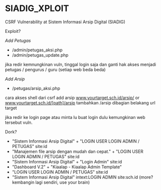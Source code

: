# SIADIG_XPLOIT
CSRF Vulnerability at Sistem Informasi Arsip Digital (SIADIG)

Exploit?

*Add Petugas*
- /admin/petugas_aksi.php
- /admin/petugas_update.php

jika redir kemnungkinan vuln, tinggal login saja 
dan ganti hak akses menjadi petugas / pengurus / guru (setiap web beda beda)

*Add Arsip*
- /petugas/arsip_aksi.php


cara akses shell dari csrf add arsip
www.yourtarget.sch.id/arsip/
or
www.yourtarget.sch.id/[path]/arsip
tambahkan /arsip dibagian belakang url target

jika redir ke login page atau minta lu buat login dulu kemungkinan
web tersebut vuln.

Dork?
- "Sistem Informasi Arsip Digital" + "LOGIN USER LOGIN ADMIN / PETUGAS" site:id
- "Manajemen file arsip dengan mudah dan cepat." + "LOGIN USER LOGIN ADMIN / PETUGAS" site:id
- "Sistem Informasi Arsip Digital" + "Login Admin" site:id
- "Dashboard V.2" + "Kiaalap - Kiaalap Admin Template"
- "LOGIN USER LOGIN ADMIN / PETUGAS" site:id
- "Sistem Informasi Arsip Digital" intext:LOGIN ADMIN site:sch.id
(more? kembangin lagi sendiri, use your brain)
